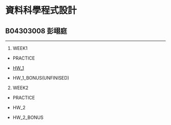 # 資料科學程式設計
## B04303008 彭翊庭
***

1. WEEK1

  - PRACTICE

  - [HW_1](https://yitingpeng.github.io/datascience/week_1/hw_1.html)

  - HW_1_BONUS(UNFINISED)

2. WEEK2

  * PRACTICE

  * HW_2

  * HW_2_BONUS


